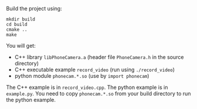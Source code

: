Build the project using:

```
mkdir build
cd build
cmake ..
make
```

You will get:

- C++ library `libPhoneCamera.a` (header file `PhoneCamera.h` in the source directory)
- C++ executable example `record_video` (run using `./record_video`)
- python module `phonecam.*.so` (use by `import phonecam`)

The C++ example is in `record_video.cpp`. The python example is in `example.py`.  You need to copy `phonecam.*.so` from your build directory to run the python example. 

